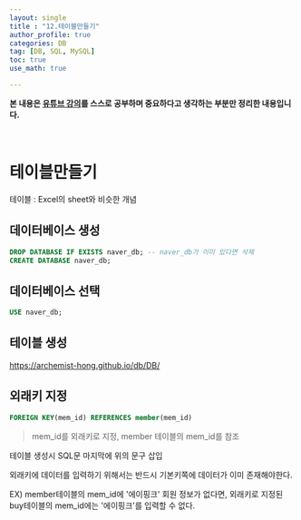 ```yaml
---
layout: single
title : "12.테이블만들기"
author_profile: true
categories: DB
tag: [DB, SQL, MySQL] 
toc: true
use_math: true

---
```




**본 내용은 [유튜브 강의](https://www.youtube.com/watch?v=lBk5YhLZevs&list=PLVsNizTWUw7GCfy5RH27cQL5MeKYnl8Pm&index=14)를 스스로 공부하며 중요하다고 생각하는 부분만 정리한 내용입니다.**

<br>

# 테이블만들기

테이블 : Excel의 sheet와 비슷한 개념



## 데이터베이스 생성

```sql
DROP DATABASE IF EXISTS naver_db; -- naver_db가 이미 있다면 삭제
CREATE DATABASE naver_db;
```



## 데이터베이스 선택

```sql
USE naver_db;
```



## 테이블 생성

https://archemist-hong.github.io/db/DB/



## 외래키 지정

```sql
FOREIGN KEY(mem_id) REFERENCES member(mem_id)
```

> mem_id를 외래키로 지정, member 테이블의 mem_id를 참조

테이블 생성시 SQL문 마지막에 위의 문구 삽입



외래키에 데이터를 입력하기 위해서는 반드시 기본키쪽에 데이터가 이미 존재해야한다.

EX) member테이블의 mem_id에 '에이핑크' 회원 정보가 없다면, 외래키로 지정된 buy테이블의 mem_id에는 '에이핑크'를 입력할 수 없다.
